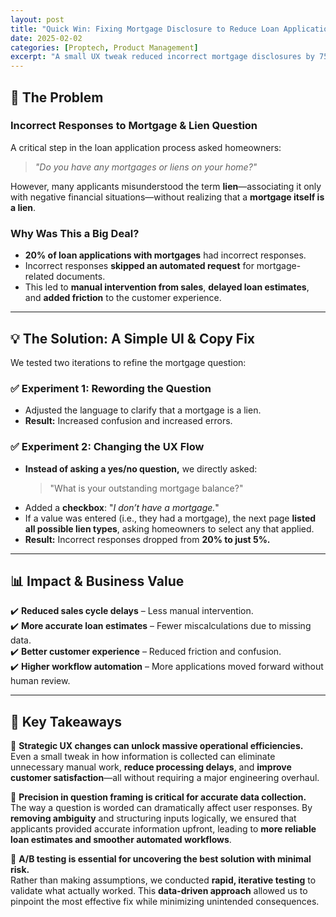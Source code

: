 ```yaml
---
layout: post
title: "Quick Win: Fixing Mortgage Disclosure to Reduce Loan Application Errors "
date: 2025-02-02
categories: [Proptech, Product Management]
excerpt: "A small UX tweak reduced incorrect mortgage disclosures by 75%, improving data accuracy, streamlining sales, and accelerating loan processing."
---
```

 

## **🚨 The Problem**  
### **Incorrect Responses to Mortgage & Lien Question**  
A critical step in the loan application process asked homeowners:  

> _"Do you have any mortgages or liens on your home?"_  

However, many applicants misunderstood the term **lien**—associating it only with negative financial situations—without realizing that a **mortgage itself is a lien**.  

### **Why Was This a Big Deal?**  
- **20% of loan applications with mortgages** had incorrect responses.  
- Incorrect responses **skipped an automated request** for mortgage-related documents.  
- This led to **manual intervention from sales**, **delayed loan estimates**, and **added friction** to the customer experience.  

---

## **💡 The Solution: A Simple UI & Copy Fix**  
We tested two iterations to refine the mortgage question:  

### ✅ **Experiment 1: Rewording the Question**  
- Adjusted the language to clarify that a mortgage is a lien.  
- **Result:** Increased confusion and increased errors.  

### ✅ **Experiment 2: Changing the UX Flow**  
- **Instead of asking a yes/no question,** we directly asked:  
  > "What is your outstanding mortgage balance?"  
- Added a **checkbox**: "_I don’t have a mortgage._"  
- If a value was entered (i.e., they had a mortgage), the next page **listed all possible lien types**, asking homeowners to select any that applied.  
- **Result:** Incorrect responses dropped from **20% to just 5%.**  

---

## **📊 Impact & Business Value**  
✔️ **Reduced sales cycle delays** – Less manual intervention.  
✔️ **More accurate loan estimates** – Fewer miscalculations due to missing data.  
✔️ **Better customer experience** – Reduced friction and confusion.  
✔️ **Higher workflow automation** – More applications moved forward without human review.  

---

## **🎯 Key Takeaways**  

📌 **Strategic UX changes can unlock massive operational efficiencies.**  
Even a small tweak in how information is collected can eliminate unnecessary manual work, **reduce processing delays**, and **improve customer satisfaction**—all without requiring a major engineering overhaul.  

📌 **Precision in question framing is critical for accurate data collection.**  
The way a question is worded can dramatically affect user responses. By **removing ambiguity** and structuring inputs logically, we ensured that applicants provided accurate information upfront, leading to **more reliable loan estimates and smoother automated workflows**.  

📌 **A/B testing is essential for uncovering the best solution with minimal risk.**  
Rather than making assumptions, we conducted **rapid, iterative testing** to validate what actually worked. This **data-driven approach** allowed us to pinpoint the most effective fix while minimizing unintended consequences.  